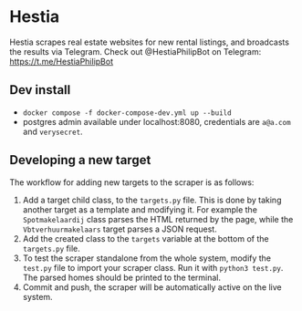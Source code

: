 # Hestia

Hestia scrapes real estate websites for new rental listings, and broadcasts the results via Telegram. Check out @HestiaPhilipBot on Telegram: https://t.me/HestiaPhilipBot

## Dev install

- `docker compose -f docker-compose-dev.yml up --build`
- postgres admin available under localhost:8080, credentials are `a@a.com` and `verysecret`.

## Developing a new target

The workflow for adding new targets to the scraper is as follows:

1. Add a target child class, to the `targets.py` file. This is done by taking another target as a template and modifying it. For example the `Spotmakelaardij` class parses the HTML returned by the page, while the `Vbtverhuurmakelaars` target parses a JSON request.
2. Add the created class to the `targets` variable at the bottom of the `targets.py` file.
3. To test the scraper standalone from the whole system, modify the `test.py` file to import your scraper class. Run it with `python3 test.py`. The parsed homes should be printed to the terminal.
4. Commit and push, the scraper will be automatically active on the live system.
